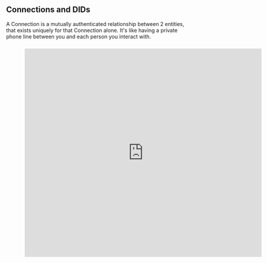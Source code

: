 ## Connections and DIDs

A Connection is a mutually authenticated relationship between 2 entities, that exists uniquely for that Connection alone. It's like having a private phone line between you and each person you interact with.

<figure class="video_container">
<iframe style="padding:10px" src="https://player.vimeo.com/video/391084911" width="640" height="564" frameborder="0" allow="autoplay; fullscreen" allowfullscreen></iframe>
</figure>